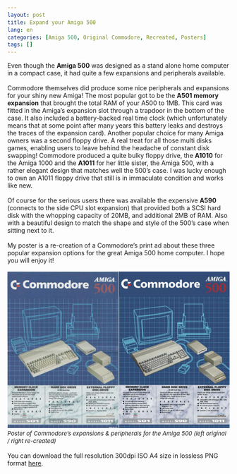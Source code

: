 ```yaml
---
layout: post
title: Expand your Amiga 500
lang: en
categories: [Amiga 500, Original Commodore, Recreated, Posters]
tags: []
---
```

Even though the **Amiga 500** was designed as a stand alone home computer in a compact case, it had quite a few expansions and peripherals available.
<br><br>
Commodore themselves did produce some nice peripherals and expansions for your shiny new Amiga! The most popular got to be the **A501 memory expansion** that brought the total RAM of your A500 to 1MB. This card was fitted in the Amiga’s expansion slot through a trapdoor in the bottom of the case. It also included a battery-backed real time clock (which unfortunately means that at some point after many years this battery leaks and destroys the traces of the expansion card). Another popular choice for many Amiga owners was a second floppy drive. A real treat for all those multi disks games, enabling users to leave behind the headache of constant disk swapping! Commodore produced a quite bulky floppy drive, the **A1010** for the Amiga 1000 and the **A1011** for her little sister, the Amiga 500, with a rather elegant design that matches well the 500’s case. I was lucky enough to own an A1011 floppy drive that still is in immaculate condition and works like new.
<br><br>
Of course for the serious users there was available the expensive **A590** (connects to the side CPU slot expansion) that provided both a SCSI hard disk with the whopping capacity of 20MB, and additional 2MB of RAM. Also with a beautiful design to match the shape and style of the 500’s case when sitting next to it.
<br><br>
My poster is a re-creation of a Commodore’s print ad about these three popular expansion options for the great Amiga 500 home computer. I hope you will enjoy it!
<br><br>
<img src="\assets\img\post_previews\33-commodore-amiga-500-peripherals-sbs.jpg">
<span style="font-size:small; font-style: italic">Poster of Commodore’s expansions & peripherals for the Amiga 500 (left original / right re-created)</span>
<br><br>
You can download the full resolution 300dpi ISO A4 size in lossless PNG format <a href="https://app.box.com/s/wa86q6gecoa9x7kuq1vg0fjmwd6vdm8k" target="_blank">here</a>.